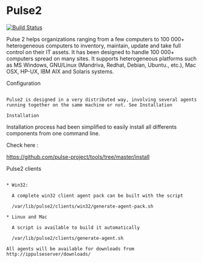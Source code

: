 Pulse2
======
[![Build Status](https://travis-ci.org/pulse-project/pulse2.svg?branch=xmppmaster)](https://travis-ci.org/pulse-project/pulse2/branches)

Pulse 2 helps organizations ranging from a few computers to 100 000+
heterogeneous computers to inventory, maintain, update and take full
control on their IT assets. It has been designed to handle 100 000+
computers spread on many sites.  It supports heterogeneous platforms
such as MS Windows, GNU/Linux (Mandriva, Redhat, Debian, Ubuntu.,
etc.), Mac OSX, HP-UX, IBM AIX and Solaris systems.

Configuration
~~~~~~~~~~~~~

Pulse2 is designed in a very distributed way, involving several agents
running together on the same machine or not. See Installation

Installation
~~~~~~~~~~~~~
Installation process had been simplified to easily install all differents components from one command line.

Check here :

https://github.com/pulse-project/tools/tree/master/install

Pulse2 clients
~~~~~~~~~~~~~~

* Win32:

  A complete win32 client agent pack can be built with the script 
  
  /var/lib/pulse2/clients/win32/generate-agent-pack.sh

* Linux and Mac

  A script is available to build it automatically
  
  /var/lib/pulse2/clients/generate-agent.sh

All agents will be available for downloads from http://ippulseserver/downloads/


